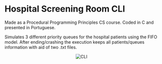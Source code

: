 # Hospital Screening Room CLI

Made as a Procedural Programming Principles CS course. Coded in C and presented in Portuguese.

Simulates 3 different priority queues for the hospital patients using the FIFO model.
After ending/crashing the execution keeps all patients/queues information with aid of two .txt files.

<p align="center">
<img src="http://i.imgur.com/lycklBo.png" alt="CLI"/>
</p>
